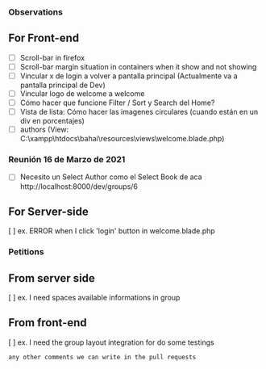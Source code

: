 ### Observations

## For Front-end

- [ ] Scroll-bar in firefox
- [ ] Scroll-bar margin situation in containers when it show and not showing
- [ ] Vincular x de login a volver a pantalla principal (Actualmente va a pantalla principal de Dev)
- [ ] Vincular logo de welcome a welcome
- [ ] Cómo hacer que funcione Filter / Sort y Search del Home?
- [ ] Vista de lista: Cómo hacer las imagenes circulares (cuando están en un div en porcentajes)
- [ ] authors (View: C:\xampp\htdocs\bahai\resources\views\welcome.blade.php)

### Reunión 16 de Marzo de 2021
- [ ] Necesito un Select Author como el Select Book de aca http://localhost:8000/dev/groups/6

## For Server-side

[ ] ex. ERROR when I click 'login' button in welcome.blade.php

### Petitions

## From server side

[ ] ex. I need spaces available informations in group 

## From front-end

[ ] ex. I need the group layout integration for do some testings

```
any other comments we can write in the pull requests
```